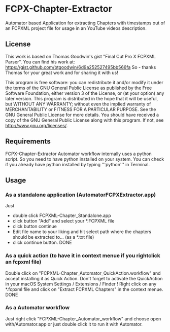# FCPX-Chapter-Extractor
Automator based Application for extracting Chapters with timestamps out of an FCPXML project file for usage in an YouTube videos description.

## License
This work is based on Thomas Goodwin's gist "Final Cut Pro X FCPXML Parser". You can find his work at:
https://gist.github.com/btgoodwin/6d9a252527495bb566fa
So - thanks Thomas for your great work and for sharing it with us!

This program is free software: you can redistribute it and/or modify it under the terms of the GNU General Public License as published by the Free Software Foundation, either version 3 of the License, or (at your option) any later version.
This program is distributed in the hope that it will be useful, but WITHOUT ANY WARRANTY; without even the implied warranty of MERCHANTABILITY or FITNESS FOR A PARTICULAR PURPOSE. See the GNU General Public License for more details.
You should have received a copy of the GNU General Public License along with this program. If not, see http://www.gnu.org/licenses/.

## Requirements

FCPX-Chapter-Extractor Automator workflow internally uses a python script. So you need to have python installed on your system. You can check if you already have python installed by typing '''python''' in Terminal. 

## Usage

### As a standalone application (AutomatorFCPXExtractor.app)
Just 
- double click FCPXML-Chapter_Standalone.app
- click button "Add" and select your *.FCPXML file
- click button continue
- Edit file name to your liking and hit select path where the chapters should be extracted to... (as a *.txt file)
- click continue button.
DONE

### As a quick action (to have it in context menue if you rightclick an fcpxml file)

Double click on "FCPXML-Chapter_Automator_QuickAction.workflow" and accept installing it as Quick Action. 
Don't forget to activate the QuickAction in your macOS System Settings / Extensions / Finder !
Right click on any *.fcpxml file and click on "Extract FCPXML Chapters" in the context menue.
DONE


### As a Automator workflow

Just right click "FCPXML-Chapter_Automator_workflow" and choose open with/Automator.app or just double click it to run it with Automator.
